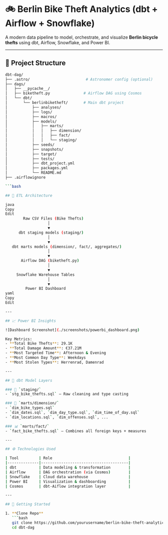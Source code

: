 # 🚲 Berlin Bike Theft Analytics (dbt + Airflow + Snowflake)

A modern data pipeline to model, orchestrate, and visualize **Berlin bicycle thefts** using dbt, Airflow, Snowflake, and Power BI.

---

## 📁 Project Structure

```bash
dbt-dag/
├── .astro/                         # Astronomer config (optional)
├── dags/
│   ├── __pycache__/
│   ├── biketheft.py               # Airflow DAG using Cosmos
│   └── dbt/
│       └── berlinbiketheft/       # Main dbt project
│           ├── analyses/
│           ├── logs/
│           ├── macros/
│           ├── models/
│           │   ├── marts/
│           │   │   ├── dimension/
│           │   │   ├── fact/
│           │   │   └── staging/
│           ├── seeds/
│           ├── snapshots/
│           ├── target/
│           ├── tests/
│           ├── dbt_project.yml
│           ├── packages.yml
│           └── README.md
├── .airflowignore

```bash

## 🔄 ETL Architecture

java
Copy
Edit
        Raw CSV Files (Bike Thefts)
                   │
                   ▼
      dbt staging models (staging/)
                   │
                   ▼
   dbt marts models (dimension/, fact/, aggregates/)
                   │
                   ▼
       Airflow DAG (biketheft.py)
                   │
                   ▼
     Snowflake Warehouse Tables
                   │
                   ▼
         Power BI Dashboard
yaml
Copy
Edit

---

## 📈 Power BI Insights

![Dashboard Screenshot](./screenshots/powerbi_dashboard.png)

Key Metrics:
- **Total Bike Thefts**: 29.1K  
- **Total Damage Amount**: €37.21M  
- **Most Targeted Time**: Afternoon & Evening  
- **Most Common Day Type**: Weekdays  
- **Most Stolen Types**: Herrenrad, Damenrad  

---

## 🧱 dbt Model Layers

### 📄 `staging/`
- `stg_bike_thefts.sql` – Raw cleaning and type casting

### 🧩 `marts/dimension/`
- `dim_bike_types.sql`
- `dim_dates.sql`, `dim_day_type.sql`, `dim_time_of_day.sql`
- `dim_locations.sql`, `dim_offenses.sql`, ...

### 📊 `marts/fact/`
- `fact_bike_thefts.sql` – Combines all foreign keys + measures

---

## ⚙️ Technologies Used

| Tool         | Role                                  |
|--------------|---------------------------------------|
| dbt          | Data modeling & transformation        |
| Airflow      | DAG orchestration (via Cosmos)        |
| Snowflake    | Cloud data warehouse                  |
| Power BI     | Visualization & dashboarding          |
| Cosmos       | dbt-Aiflow integration layer          |

---

## 🚀 Getting Started

1. **Clone Repo**
   ```bash
   git clone https://github.com/yourusername/berlin-bike-theft-analytics.git
   cd dbt-dag
